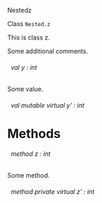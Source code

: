 Nestedz

 Class `Nested.z`


This is class z.



Some additional comments.

<a id="val-y"></a>
###### &nbsp; val y : int

Some value.




<a id="val-y'"></a>
###### &nbsp; val mutable virtual y' : int




# Methods


<a id="method-z"></a>
###### &nbsp; method z : int

Some method.




<a id="method-z'"></a>
###### &nbsp; method private virtual z' : int

